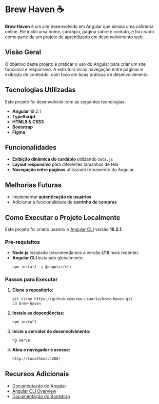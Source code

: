 # Brew Haven ☕  
**Brew Haven** é um site desenvolvido em Angular que simula uma cafeteria online. Ele inclui uma home, cardápio, página sobre e contato, e foi criado como parte de um projeto de aprendizado em desenvolvimento web.  

## Visão Geral  
O objetivo deste projeto é praticar o uso do Angular para criar um site funcional e responsivo. A estrutura inclui navegação entre páginas e exibição de conteúdo, com foco em boas práticas de desenvolvimento.  

## Tecnologias Utilizadas  
Este projeto foi desenvolvido com as seguintes tecnologias:  

- **Angular** 19.2.1
- **TypeScript**  
- **HTML5 & CSS3**  
- **Bootstrap**  
- **Figma**

## Funcionalidades  
- **Exibição dinâmica do cardápio** utilizando `data.js`
- **Layout responsivo** para diferentes tamanhos de tela  
- **Navegação entre páginas** utilizando roteamento do Angular  

## Melhorias Futuras  

- Implementar **autenticação de usuários**  
- Adicionar a funcionalidade de **carrinho de compras**  

## Como Executar o Projeto Localmente  
Este projeto foi criado usando o [Angular CLI](https://github.com/angular/angular-cli) versão **19.2.1**.  

### Pré-requisitos  
- **Node.js** instalado (recomendamos a versão **LTS** mais recente).  
- **Angular CLI** instalado globalmente:  
  ```bash
  npm install -g @angular/cli
  ```  

### Passos para Executar  
1. **Clone o repositório:**  
   ```bash
   git clone https://github.com/seu-usuario/brew-haven.git
   cd brew-haven
   ```  

2. **Instale as dependências:**  
   ```bash
   npm install
   ```
   
3. **Inicie o servidor de desenvolvimento:**  
   ```bash
   ng serve
   ```  

4. **Abra o navegador e acesse:**  
   ```txt
   http://localhost:4200/
   ```  

## Recursos Adicionais  

- [Documentação do Angular](https://angular.dev)  
- [Angular CLI Overview](https://angular.dev/tools/cli)
- [Documentação do Bootstrap](https://getbootstrap.com)
